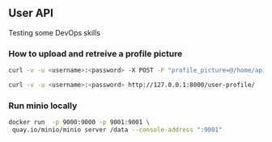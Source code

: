 ## User API

Testing some DevOps skills

### How to upload and retreive a profile picture
```bash
curl -v -u <username>:<password> -X POST -F "profile_picture=@/home/apiyo/gitrepos/onadata/profile.jpeg" http://127.0.0.1:8000/user-profile/

curl -v -u <username>:<password> http://127.0.0.1:8000/user-profile/
```

### Run minio locally
```bash
docker run  -p 9000:9000 -p 9001:9001 \
 quay.io/minio/minio server /data --console-address ":9001"
```

